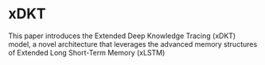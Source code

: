 # xDKT
This paper introduces the Extended Deep Knowledge Tracing (xDKT) model, a novel architecture that leverages the advanced memory structures of Extended Long Short-Term Memory (xLSTM)
